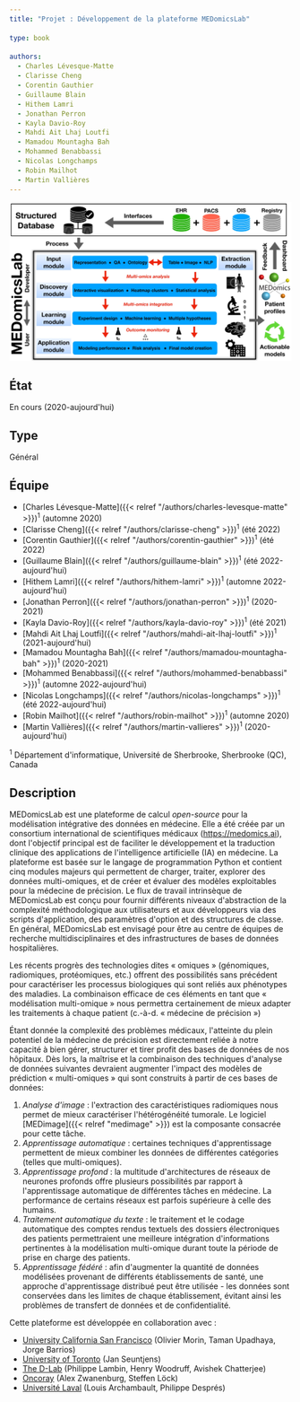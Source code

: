 ```yaml
---
title: "Projet : Développement de la plateforme MEDomicsLab"

type: book

authors:
  - Charles Lévesque-Matte
  - Clarisse Cheng
  - Corentin Gauthier
  - Guillaume Blain
  - Hithem Lamri
  - Jonathan Perron
  - Kayla Davio-Roy
  - Mahdi Ait Lhaj Loutfi
  - Mamadou Mountagha Bah
  - Mohammed Benabbassi
  - Nicolas Longchamps
  - Robin Mailhot
  - Martin Vallières
---
```


![Schéma de principe de la plateforme MEDomicsLab](medomicslab.jpg "Schéma de principe de la plateforme MEDomicsLab")

## État

En cours (2020-aujourd'hui)

## Type

Général

## Équipe

- [Charles Lévesque-Matte]({{< relref "/authors/charles-levesque-matte" >}})<sup>1</sup> (automne 2020)
- [Clarisse Cheng]({{< relref "/authors/clarisse-cheng" >}})<sup>1</sup> (été 2022)
- [Corentin Gauthier]({{< relref "/authors/corentin-gauthier" >}})<sup>1</sup> (été 2022)
- [Guillaume Blain]({{< relref "/authors/guillaume-blain" >}})<sup>1</sup> (été 2022-aujourd'hui)
- [Hithem Lamri]({{< relref "/authors/hithem-lamri" >}})<sup>1</sup> (automne 2022-aujourd'hui)
- [Jonathan Perron]({{< relref "/authors/jonathan-perron" >}})<sup>1</sup> (2020-2021)
- [Kayla Davio-Roy]({{< relref "/authors/kayla-davio-roy" >}})<sup>1</sup> (été 2021)
- [Mahdi Ait Lhaj Loutfi]({{< relref "/authors/mahdi-ait-lhaj-loutfi" >}})<sup>1</sup> (2021-aujourd'hui)
- [Mamadou Mountagha Bah]({{< relref "/authors/mamadou-mountagha-bah" >}})<sup>1</sup> (2020-2021)
- [Mohammed Benabbassi]({{< relref "/authors/mohammed-benabbassi" >}})<sup>1</sup> (automne 2022-aujourd'hui)
- [Nicolas Longchamps]({{< relref "/authors/nicolas-longchamps" >}})<sup>1</sup> (été 2022-aujourd'hui)
- [Robin Mailhot]({{< relref "/authors/robin-mailhot" >}})<sup>1</sup> (automne 2020)
- [Martin Vallières]({{< relref "/authors/martin-vallieres" >}})<sup>1</sup> (2020-aujourd'hui)

<sup>1</sup> Département d'informatique, Université de Sherbrooke, Sherbrooke (QC), Canada

## Description

MEDomicsLab est une plateforme de calcul _open-source_ pour la modélisation intégrative des données en médecine. 
Elle a été créée par un consortium international de scientifiques médicaux (<https://medomics.ai>), dont l'objectif 
principal est de faciliter le développement et la traduction clinique des applications de l'intelligence artificielle 
(IA) en médecine. La plateforme est basée sur le langage de programmation Python et contient cinq modules majeurs qui 
permettent de charger, traiter, explorer des données multi-omiques, et de créer et évaluer des modèles exploitables 
pour la médecine de précision. Le flux de travail intrinsèque de MEDomicsLab est conçu pour fournir différents 
niveaux d'abstraction de la complexité méthodologique aux utilisateurs et aux développeurs via des scripts 
d'application, des paramètres d'option et des structures de classe. En général, MEDomicsLab est 
envisagé pour être au centre de équipes de recherche multidisciplinaires et des infrastructures de 
bases de données hospitalières.

Les récents progrès des technologies dites « omiques » (génomiques, radiomiques, protéomiques,
etc.) offrent des possibilités sans précédent pour caractériser les processus biologiques qui sont
reliés aux phénotypes des maladies. La combinaison efficace de ces éléments en tant que «
modélisation multi-omique » nous permettra certainement de mieux adapter les traitements à
chaque patient (c.-à-d. « médecine de précision »)

Étant donnée la complexité des problèmes médicaux, l'atteinte du plein potentiel de la médecine de
précision est directement reliée à notre capacité à bien gérer, structurer et tirer profit des bases de
données de nos hôpitaux. Dès lors, la maîtrise et la combinaison des techniques d'analyse de
données suivantes devraient augmenter l'impact des modèles de prédiction « multi-omiques »
qui sont construits à partir de ces bases de données:

1. _Analyse d'image_ : l'extraction des caractéristiques radiomiques nous permet de mieux caractériser l'hétérogénéité  tumorale. Le logiciel [MEDimage]({{< relref "medimage" >}}) est la composante consacrée pour cette tâche.
2. _Apprentissage automatique_ : certaines techniques d'apprentissage permettent de mieux combiner les données de différentes catégories (telles que multi-omiques).
3. _Apprentissage profond_ : la multitude d'architectures de réseaux de neurones profonds offre plusieurs possibilités par rapport à l'apprentissage automatique de différentes tâches en médecine. La performance de certains réseaux est parfois supérieure à celle des humains.
4. _Traitement automatique du texte_ : le traitement et le codage automatique des comptes rendus textuels des dossiers électroniques des patients permettraient une meilleure intégration d'informations pertinentes à la modélisation multi-omique durant toute la période de prise en charge des patients.
5. _Apprentissage fédéré_ : afin d'augmenter la quantité de données modélisées provenant de différents établissements de santé, une approche d'apprentissage distribué peut être utilisée - les données sont conservées dans les limites de chaque établissement, évitant ainsi les problèmes de transfert de données et de confidentialité.

Cette plateforme est développée en collaboration avec : 

- [University California San Francisco](https://www.ucsf.edu/) (Olivier Morin, Taman Upadhaya, Jorge Barrios)
- [University of Toronto](https://www.utoronto.ca/) (Jan Seuntjens)
- [The D-Lab](https://precisionmedicinemaastricht.eu/the-d-lab/) (Philippe Lambin, Henry Woodruff, Avishek Chatterjee)
- [Oncoray](https://www.oncoray.de/) (Alex Zwanenburg, Steffen Löck)
- [Université Laval](https://www.ulaval.ca/) (Louis Archambault, Philippe Després) 
